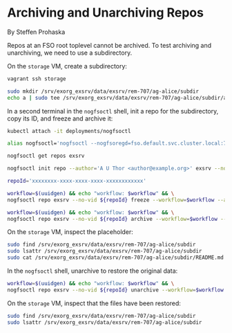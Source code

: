 # Archiving and Unarchiving Repos
By Steffen Prohaska
<!--@@VERSIONINC@@-->

Repos at an FSO root toplevel cannot be archived.  To test archiving and
unarchiving, we need to use a subdirectory.

On the `storage` VM, create a subdirectory:

```bash
vagrant ssh storage

sudo mkdir /srv/exorg_exsrv/data/exsrv/rem-707/ag-alice/subdir
echo a | sudo tee /srv/exorg_exsrv/data/exsrv/rem-707/ag-alice/subdir/a.dat
```

In a second terminal in the `nogfsoctl` shell, init a repo for the
subdirectory, copy its ID, and freeze and archive it:

```bash
kubectl attach -it deployments/nogfsoctl

alias nogfsoctl='nogfsoctl --nogfsoregd=fso.default.svc.cluster.local:7550 --tls-cert=/etc/nogfsoctl/cert-combined.pem --tls-ca=/etc/nogfsoctl/ca.pem --jwt=/etc/nogfsoctl/nogfsoctl.jwt --jwt-auth=http://nog.default.svc.cluster.local:8080/api/v1/fso/auth'

nogfsoctl get repos exsrv

nogfsoctl init repo --author='A U Thor <author@example.org>' exsrv --no-vid /exsrv/rem-707/ag-alice/subdir

repoId='xxxxxxxx-xxxx-xxxx-xxxx-xxxxxxxxxxxx'

workflow=$(uuidgen) && echo "workflow: $workflow" && \
nogfsoctl repo exsrv --no-vid ${repoId} freeze --workflow=$workflow --author='A U Thor <author@example.org>'

workflow=$(uuidgen) && echo "workflow: $workflow" && \
nogfsoctl repo exsrv --no-vid ${repoId} archive --workflow=$workflow --author='A U Thor <author@example.org>'
```

On the `storage` VM, inspect the placeholder:

```bash
sudo find /srv/exorg_exsrv/data/exsrv/rem-707/ag-alice/subdir
sudo lsattr /srv/exorg_exsrv/data/exsrv/rem-707/ag-alice/subdir
sudo cat /srv/exorg_exsrv/data/exsrv/rem-707/ag-alice/subdir/README.md
```

In the `nogfsoctl` shell, unarchive to restore the original data:

```bash
workflow=$(uuidgen) && echo "workflow: $workflow" && \
nogfsoctl repo exsrv --no-vid ${repoId} unarchive --workflow=$workflow --author='A U Thor <author@example.org>'
```

On the `storage` VM, inspect that the files have been restored:

```bash
sudo find /srv/exorg_exsrv/data/exsrv/rem-707/ag-alice/subdir
sudo lsattr /srv/exorg_exsrv/data/exsrv/rem-707/ag-alice/subdir
```
